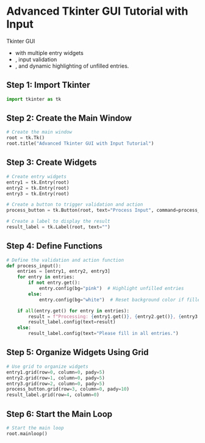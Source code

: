 # Advanced Tkinter GUI Tutorial with Input

Tkinter GUI 
- with multiple entry widgets
- , input validation
- , and dynamic highlighting of unfilled entries.


## Step 1: Import Tkinter

```python
import tkinter as tk
```

## Step 2: Create the Main Window

```python
# Create the main window
root = tk.Tk()
root.title("Advanced Tkinter GUI with Input Tutorial")
```

## Step 3: Create Widgets

```python
# Create entry widgets
entry1 = tk.Entry(root)
entry2 = tk.Entry(root)
entry3 = tk.Entry(root)

# Create a button to trigger validation and action
process_button = tk.Button(root, text="Process Input", command=process_input)

# Create a label to display the result
result_label = tk.Label(root, text="")
```

## Step 4: Define Functions

```python
# Define the validation and action function
def process_input():
    entries = [entry1, entry2, entry3]
    for entry in entries:
        if not entry.get():
            entry.config(bg="pink")  # Highlight unfilled entries
        else:
            entry.config(bg="white")  # Reset background color if filled

    if all(entry.get() for entry in entries):
        result = f"Processing: {entry1.get()}, {entry2.get()}, {entry3.get()}"
        result_label.config(text=result)
    else:
        result_label.config(text="Please fill in all entries.")
```

## Step 5: Organize Widgets Using Grid

```python
# Use grid to organize widgets
entry1.grid(row=0, column=0, pady=5)
entry2.grid(row=1, column=0, pady=5)
entry3.grid(row=2, column=0, pady=5)
process_button.grid(row=3, column=0, pady=10)
result_label.grid(row=4, column=0)
```

## Step 6: Start the Main Loop

```python
# Start the main loop
root.mainloop()
```
